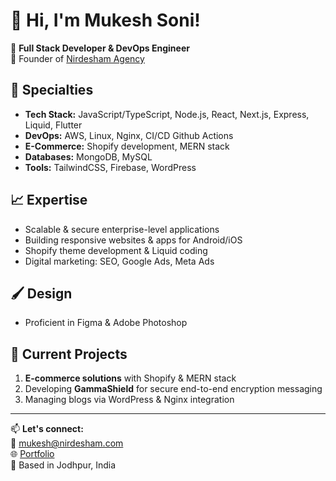 # 👋 Hi, I'm Mukesh Soni!  

🚀 **Full Stack Developer & DevOps Engineer**  
🎯 Founder of [Nirdesham Agency](https://nirdesham.com)  

## 🔧 Specialties  
- **Tech Stack:** JavaScript/TypeScript, Node.js, React, Next.js, Express, Liquid, Flutter  
- **DevOps:** AWS, Linux, Nginx, CI/CD Github Actions
- **E-Commerce:** Shopify development, MERN stack  
- **Databases:** MongoDB, MySQL  
- **Tools:** TailwindCSS, Firebase, WordPress  

## 📈 Expertise  
- Scalable & secure enterprise-level applications  
- Building responsive websites & apps for Android/iOS  
- Shopify theme development & Liquid coding  
- Digital marketing: SEO, Google Ads, Meta Ads  

## 🖌️ Design  
- Proficient in Figma & Adobe Photoshop  

## 💼 Current Projects  
1. **E-commerce solutions** with Shopify & MERN stack  
2. Developing  **GammaShield** for secure end-to-end encryption messaging
3. Managing blogs via WordPress & Nginx integration  



---

📫 **Let's connect:**  
📧 [mukesh@nirdesham.com](mailto:mukesh@nirdesham.com)  
🌐 [Portfolio](https://nirdesham.com)  
📍 Based in Jodhpur, India  
